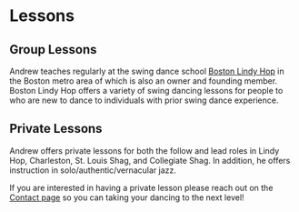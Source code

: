# Lessons

## Group Lessons

Andrew teaches regularly at the swing dance school [Boston Lindy Hop](https://bostonlindyhop.com) in the Boston metro area of which is also an owner and founding member. Boston Lindy Hop offers a variety of swing dancing lessons for people to who are new to dance to individuals with prior swing dance experience.

## Private Lessons

Andrew offers private lessons for both the follow and lead roles in Lindy Hop, Charleston, St. Louis Shag, and Collegiate Shag. In addition, he offers instruction in solo/authentic/vernacular jazz.

If you are interested in having a private lesson please reach out on the [Contact page](https://www.andrewselzer.com/contact.html) so you can taking your dancing to the next level!
